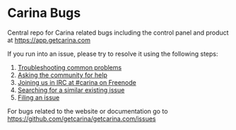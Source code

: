 # Carina Bugs

Central repo for Carina related bugs including the control panel and product at https://app.getcarina.com

If you run into an issue, please try to resolve it using the following steps:

1. [Troubleshooting common problems](https://getcarina.com/docs/tutorials/troubleshooting)
1. [Asking the community for help](https://community.getcarina.com/)
1. [Joining us in IRC at #carina on Freenode](http://webchat.freenode.net/?channels=carina)
1. [Searching for a similar existing issue](https://github.com/getcarina/carina-bugs/issues)
1. [Filing an issue](https://github.com/getcarina/carina-bugs/issues/new)

For bugs related to the website or documentation go to https://github.com/getcarina/getcarina.com/issues
